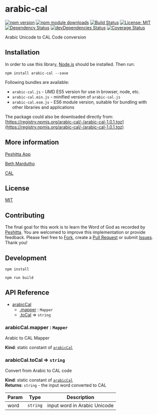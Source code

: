 # arabic-cal

[![npm version](https://badge.fury.io/js/arabic-cal.svg)](https://badge.fury.io/js/arabic-cal)
[![npm module downloads](http://img.shields.io/npm/dt/arabic-cal.svg)](https://www.npmjs.org/package/arabic-cal)
[![Build Status](https://travis-ci.org/peshitta/arabic-cal.svg?branch=master)](https://travis-ci.org/peshitta/arabic-cal)
[![License: MIT](https://img.shields.io/badge/License-MIT-yellow.svg)](https://github.com/peshitta/arabic-cal/blob/master/LICENSE)
[![Dependency Status](https://david-dm.org/peshitta/arabic-cal.svg)](https://david-dm.org/peshitta/arabic-cal)
[![devDependencies Status](https://david-dm.org/peshitta/arabic-cal/dev-status.svg)](https://david-dm.org/peshitta/arabic-cal?type=dev)
[![Coverage Status](https://coveralls.io/repos/github/peshitta/arabic-cal/badge.svg?branch=master)](https://coveralls.io/github/peshitta/arabic-cal?branch=master)

Arabic Unicode to CAL Code conversion

## Installation

In order to use this library, [Node.js](https://nodejs.org) should be installed. 
Then run:
```
npm install arabic-cal --save
```

Following bundles are available:
* `arabic-cal.js` - UMD ES5 version for use in browser, node, etc.
* `arabic-cal.min.js` - minified version of `arabic-cal.js`
* `arabic-cal.esm.js` - ES6 module version, suitable for bundling with other 
libraries and applications

The package could also be downloaded directly from:
[https://registry.npmjs.org/arabic-cal/-/arabic-cal-1.0.1.tgz](https://registry.npmjs.org/arabic-cal/-/arabic-cal-1.0.1.tgz)

## More information

[Peshitta App](https://peshitta.github.io)

[Beth Mardutho](https://sedra.bethmardutho.org/about/fonts)

[CAL](http://cal1.cn.huc.edu/searching/fullbrowser.html)

## License

[MIT](https://github.com/peshitta/arabic-cal/blob/master/LICENSE)

## Contributing

The final goal for this work is to learn the Word of God as recorded by
[Peshitta](https://en.wikipedia.org/wiki/Peshitta).
You are welcomed to improve this implementation or provide feedback. Please
feel free to [Fork](https://help.github.com/articles/fork-a-repo/), create a
[Pull Request](https://help.github.com/articles/about-pull-requests/) or
submit [Issues](https://github.com/peshitta/arabic-cal/issues).
Thank you!

## Development

```
npm install
```
```
npm run build
```

## API Reference

* [arabicCal](#module_arabicCal)
    * [.mapper](#module_arabicCal.mapper) : <code>Mapper</code>
    * [.toCal](#module_arabicCal.toCal) ⇒ <code>string</code>

<a name="module_arabicCal.mapper"></a>

### arabicCal.mapper : <code>Mapper</code>
Arabic to CAL Mapper

**Kind**: static constant of [<code>arabicCal</code>](#module_arabicCal)  
<a name="module_arabicCal.toCal"></a>

### arabicCal.toCal ⇒ <code>string</code>
Convert from Arabic to CAL code

**Kind**: static constant of [<code>arabicCal</code>](#module_arabicCal)  
**Returns**: <code>string</code> - the input word converted to CAL  

| Param | Type | Description |
| --- | --- | --- |
| word | <code>string</code> | input word in Arabic Unicode |


